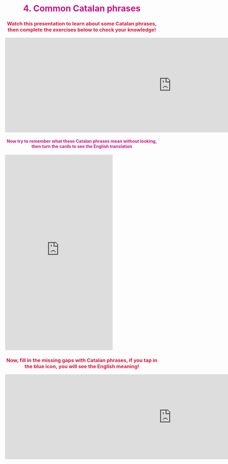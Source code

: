 <h1 style="color:mediumvioletred;" align="center">4. Common Catalan phrases</h1>

<h3 style="color:crimson;" align="center">Watch this presentation to learn about some Catalan phrases, then complete the exercises below to check your knowledge!</h3>

<iframe src="https://h5p.org/h5p/embed/474553" width="1090" height="311" frameborder="0" allowfullscreen="allowfullscreen"></iframe><script src="https://h5p.org/sites/all/modules/h5p/library/js/h5p-resizer.js" charset="UTF-8"></script>

<h4 style="color:mediumvioletred;" align="center">Now try to remember what these Catalan phrases mean without looking, then turn the cards to see the English translation</h4>

<iframe src="https://h5p.org/h5p/embed/474452" width="70%" height="642" frameborder="0" allowfullscreen="allowfullscreen"></iframe><script src="https://h5p.org/sites/all/modules/h5p/library/js/h5p-resizer.js" charset="UTF-8"></script>

<h3 style="color:crimson;" align="center">Now, fill in the missing gaps with Catalan phrases, if you tap in the blue icon, you will see the English meaning!</h3>

<iframe src="https://h5p.org/h5p/embed/474591" width="1090" height="279" frameborder="0" allowfullscreen="allowfullscreen"></iframe><script src="https://h5p.org/sites/all/modules/h5p/library/js/h5p-resizer.js" charset="UTF-8"></script>
